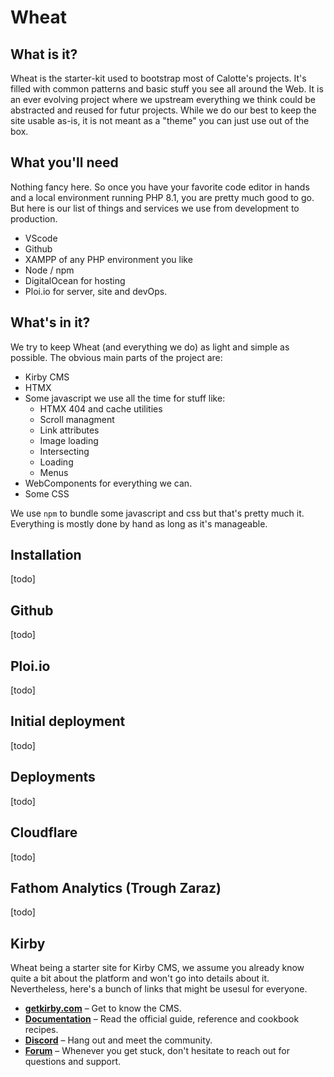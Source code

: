 # Wheat

## What is it?

Wheat is the starter-kit used to bootstrap most of Calotte's  projects. It's filled with common patterns and basic stuff you see all around the Web. It is an ever evolving project where we upstream everything we think could be abstracted and reused for futur projects. While we do our best to keep the site usable as-is, it is not meant as a "theme" you can just use out of the box.

## What you'll need

Nothing fancy here. So once you have your favorite code editor in hands and a local environment running PHP 8.1, you are pretty much good to go. But here is our list of things and services we use from development to production.

- VScode
- Github
- XAMPP of any PHP environment you like
- Node / npm
- DigitalOcean for hosting
- Ploi.io for server, site and devOps.

## What's in it?

We try to keep Wheat (and everything we do) as light and simple as possible. The obvious main parts of the project are:

- Kirby CMS
- HTMX
- Some javascript we use all the time for stuff like:
  - HTMX 404 and cache utilities
  - Scroll managment
  - Link attributes
  - Image loading
  - Intersecting
  - Loading
  - Menus
- WebComponents for everything we can.
- Some CSS

We use `npm` to bundle some javascript and css but that's pretty much it. Everything is mostly done by hand as long as it's manageable.

## Installation

[todo]

## Github

[todo]

## Ploi.io

[todo]

## Initial deployment

[todo]

## Deployments

[todo]

## Cloudflare

[todo]

## Fathom Analytics (Trough Zaraz)

[todo]

## Kirby

Wheat being a starter site for Kirby CMS, we assume you already know quite a bit about the platform and won't go into details about it. Nevertheless, here's a bunch of links that might be usesul for everyone.

- **[getkirby.com](https://getkirby.com)** – Get to know the CMS.
- **[Documentation](https://getkirby.com/docs/guide)** – Read the official guide, reference and cookbook recipes.
- **[Discord](https://chat.getkirby.com)** – Hang out and meet the community.
- **[Forum](https://forum.getkirby.com)** – Whenever you get stuck, don't hesitate to reach out for questions and support.
